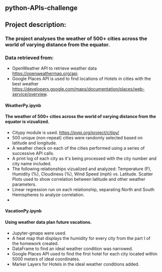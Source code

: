 ## python-APIs-challenge

## Project description:
### The project analyses the weather of 500+ cities across the world of varying distance from the equator.

### Data retrieved from:
* OpenWeather API to retrieve weather data https://openweathermap.org/api.
* Google Places API is used to find locations of Hotels in cities with the best weather https://developers.google.com/maps/documentation/places/web-service/overview.

#### WeatherPy.ipynb
#### The weather of 500+ cities across the world of varying distance from the equator is vizualized.
* Citypy module is used. https://pypi.org/project/citipy/
* 500 unique (non-repeat) cities were randomly selected based on latitude and longitude.
* A weather check on each of the cities performed using a series of successive API calls.
* A print log of each city as it's being processed with the city number and city name included.
* The following relationships vizualized and analyzed: Temperature (F), Humidity (%), Cloudiness (%), Wind Speed (mph) vs. Latitude. Scatter Plots used to show correlation between latitude and other weather parameters.
* Linear regression run on each relationship, separating North and South Hemispheres to analyze correlation.
* 

#### VacationPy.ipynb
#### Using weather data plan future vacations.
* Jupyter-gmaps were used.
* A heat map that displays the humidity for every city from the part I of the homework created.
* DataFrame to find an ideal weather condition was narrowed.
* Google Places API used to find the first hotel for each city located within 5000 meters of ideal coordinates.
* Marker Layers for Hotels in the ideal weather conditions added.
